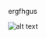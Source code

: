 ergfhgus

![alt text](https://www.google.com/images/branding/googlelogo/1x/googlelogo_color_272x92dp.png)
